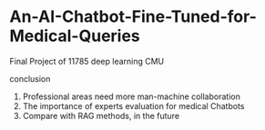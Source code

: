 # An-AI-Chatbot-Fine-Tuned-for-Medical-Queries
Final Project of 11785 deep learning CMU

conclusion

1. Professional areas need more man-machine collaboration
2. The importance of experts evaluation for medical Chatbots
3. Compare with RAG methods, in the future
